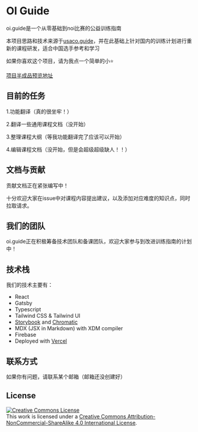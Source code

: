 # OI Guide

oi.guide是一个从零基础到noi比赛的公益训练指南

本项目思路和技术来源于[usaco.guide](https://github.com/cpinitiative/usaco-guide)，并在此基础上针对国内的训练计划进行重新的课程研发，适合中国选手参考和学习

如果你喜欢这个项目，请为我点一个简单的小⭐

[项目半成品预览地址](codycody.tpddns.cn:8080)

## 目前的任务

1.功能翻译（真的很坐牢！）

2.翻译一些通用课程文档（没开始）

3.整理课程大纲（等我功能翻译完了应该可以开始）

4.编辑课程文档（没开始，但是会超级超级缺人！！）


## 文档与贡献

贡献文档正在紧张编写中！

十分欢迎大家在issue中对课程内容提出建议，以及添加对应难度的知识点，同时拉取请求。

## 我们的团队

oi.guide正在积极筹备技术团队和备课团队，欢迎大家参与到改进训练指南的计划中！

## 技术栈

我们的技术主要有：

- React
- Gatsby
- Typescript
- Tailwind CSS & Tailwind UI
- [Storybook](https://storybook.js.org/) and
  [Chromatic](https://www.chromatic.com/)
- MDX (JSX in Markdown) with XDM compiler
- Firebase
- Deployed with
  [Vercel](https://vercel.com/?utm_source=cp-initiative&utm_campaign=oss)

## 联系方式

如果你有问题，请联系某个邮箱（邮箱还没创建好）

## License

<a rel="license" href="http://creativecommons.org/licenses/by-nc-sa/4.0/"><img alt="Creative Commons License" style="border-width:0" src="https://i.creativecommons.org/l/by-nc-sa/4.0/88x31.png" /></a><br />This
work is licensed under a
<a rel="license" href="http://creativecommons.org/licenses/by-nc-sa/4.0/">Creative
Commons Attribution-NonCommercial-ShareAlike 4.0 International License</a>.
